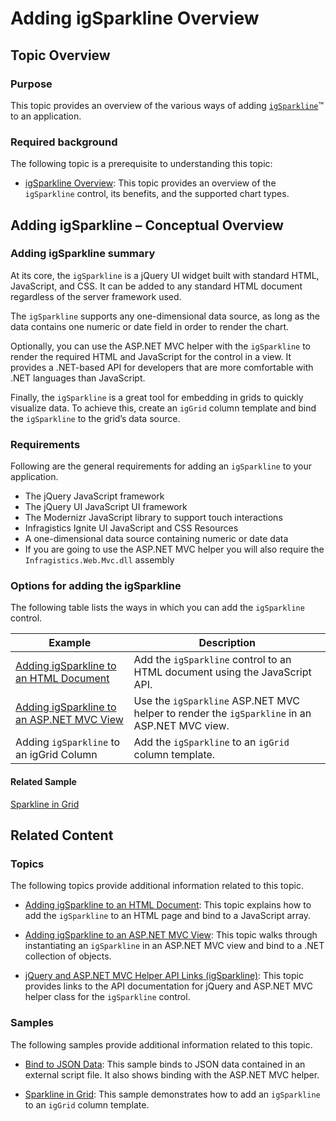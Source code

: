 ﻿<!--
|metadata|
{
    "fileName": "igsparkline-adding-igsparkline-overview",
    "controlName": "igSparkline",
    "tags": ["Charting","Data Binding","Data Presentation"]
}
|metadata|
-->

# Adding igSparkline Overview

## Topic Overview
### Purpose

This topic provides an overview of the various ways of adding [`igSparkline`](%%jQueryApiUrl%%/ui.igSparkline.html)™ to an application.

### Required background

The following topic is a prerequisite to understanding this topic:

- [igSparkline Overview](igSparkline-Overview.html): This topic provides an overview of the `igSparkline` control, its benefits, and the supported chart types.


## Adding igSparkline – Conceptual Overview
### Adding igSparkline summary

At its core, the `igSparkline` is a jQuery UI widget built with standard HTML, JavaScript, and CSS. It can be added to any standard HTML document regardless of the server framework used.

The `igSparkline` supports any one-dimensional data source, as long as the data contains one numeric or date field in order to render the chart.

Optionally, you can use the ASP.NET MVC helper with the `igSparkline` to render the required HTML and JavaScript for the control in a view. It provides a .NET-based API for developers that are more comfortable with .NET languages than JavaScript.

Finally, the `igSparkline` is a great tool for embedding in grids to quickly visualize data. To achieve this, create an `igGrid` column template and bind the `igSparkline` to the grid’s data source.

### Requirements

Following are the general requirements for adding an `igSparkline` to your application.

-   The jQuery JavaScript framework
-   The jQuery UI JavaScript UI framework
-   The Modernizr JavaScript library to support touch interactions
-   Infragistics Ignite UI JavaScript and CSS Resources
-   A one-dimensional data source containing numeric or date data
-   If you are going to use the ASP.NET MVC helper you will also require the `Infragistics.Web.Mvc.dll` assembly

### Options for adding the igSparkline

The following table lists the ways in which you can add the `igSparkline` control.

Example| Description
---|---
[Adding igSparkline to an HTML Document](igSparkline-Adding-igSparkline-to-an-HTML-Document.html)|Add the `igSparkline` control to an HTML document using the JavaScript API.
[Adding igSparkline to an ASP.NET MVC View](igSparkline-Adding-igSparkline-to-an-ASPNET-MVC-View.html)|Use the `igSparkline` ASP.NET MVC helper to render the `igSparkline` in an ASP.NET MVC view.
Adding `igSparkline` to an igGrid Column|Add the `igSparkline` to an `igGrid` column template.

#### Related Sample

[Sparkline in Grid](%%SamplesUrl%%/sparkline/sparkline-in-grid)


## Related Content
### Topics

The following topics provide additional information related to this topic.

- [Adding igSparkline to an HTML Document](igSparkline-Adding-igSparkline-to-an-HTML-Document.html): This topic explains how to add the `igSparkline` to an HTML page and bind to a JavaScript array.

- [Adding igSparkline to an ASP.NET MVC View](igSparkline-Adding-igSparkline-to-an-ASPNET-MVC-View.html): This topic walks through instantiating an `igSparkline` in an ASP.NET MVC view and bind to a .NET collection of objects.

- [jQuery and ASP.NET MVC Helper API Links (igSparkline)](igSparkline-jQuery-and-ASPNET-MVC-API.html): This topic provides links to the API documentation for jQuery and ASP.NET MVC helper class for the `igSparkline` control.

### Samples

The following samples provide additional information related to this topic.

- [Bind to JSON Data](%%SamplesUrl%%/sparkline/bind-json): This sample binds to JSON data contained in an external script file. It also shows binding with the ASP.NET MVC helper.

- [Sparkline in Grid](%%SamplesUrl%%/sparkline/sparkline-in-grid): This sample demonstrates how to add an `igSparkline` to an `igGrid` column template.

 

 


